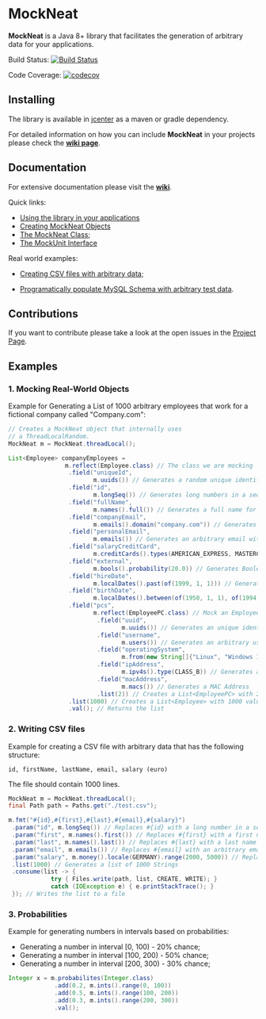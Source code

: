 # MockNeat 

**MockNeat** is a Java 8+ library that facilitates the generation of arbitrary data for your applications.

Build Status: [![Build Status](https://travis-ci.org/nomemory/mockneat.svg?branch=master)](https://travis-ci.org/nomemory/mockneat.svg?branch=master)

Code Coverage: [![codecov](https://codecov.io/gh/nomemory/mockneat/branch/master/graph/badge.svg)](https://codecov.io/gh/nomemory/mockneat)

## Installing

The library is available in [jcenter](https://bintray.com/nomemory/maven/mockneat) as a maven or gradle dependency.

For detailed information on how you can include **MockNeat** in your projects please check the **[wiki page](https://github.com/nomemory/mockneat/wiki/Installing)**.

## Documentation 

For extensive documentation please visit the **[wiki](https://github.com/nomemory/mockneat/wiki)**. 

Quick links: 

- [Using the library in your applications](https://github.com/nomemory/mockneat/wiki/Installing)
- [Creating MockNeat Objects](https://github.com/nomemory/mockneat/wiki/Creating--a-MockNeat-object)
- [The MockNeat Class](https://github.com/nomemory/mockneat/wiki/MockNeat);
- [The MockUnit Interface](https://github.com/nomemory/mockneat/wiki/MockUnits)

Real world examples:

- [Creating CSV files with arbitrary data](https://github.com/nomemory/mockneat/wiki/Creating-CSV-files-with-arbitrary-data);

- [Programatically populate MySQL Schema with arbitrary test data](https://github.com/nomemory/mockneat/wiki/Programatically-populate-MySQL-Schema-with-arbitrary-test-data).

## Contributions

If you want to contribute please take a look at the open issues in the [Project Page](https://github.com/nomemory/mockneat/projects/1).

## Examples

### 1. Mocking Real-World Objects

Example for Generating a List<Employee> of 1000 arbitrary employees that work for a fictional company called "Company.com":

```java
// Creates a MockNeat object that internally uses
// a ThreadLocalRandom.
MockNeat m = MockNeat.threadLocal();

List<Employee> companyEmployees =
                m.reflect(Employee.class) // The class we are mocking
                 .field("uniqueId",
                        m.uuids()) // Generates a random unique identifier
                 .field("id",
                        m.longSeq()) // Generates long numbers in a sequence
                 .field("fullName",
                        m.names().full()) // Generates a full name for the employer
                 .field("companyEmail",
                        m.emails().domain("company.com")) // Generates a company email with a given domain
                 .field("personalEmail",
                        m.emails()) // Generates an arbitrary email without domain constraints
                 .field("salaryCreditCard",
                        m.creditCards().types(AMERICAN_EXPRESS, MASTERCARD)) // Generate credit card numbers of 'types'
                 .field("external",
                        m.bools().probability(20.0)) // Generates Boolean values with 20% probability of obtaining True
                 .field("hireDate",
                        m.localDates().past(of(1999, 1, 1))) // Generatest a date in the past, but greater than 01.01.1987
                 .field("birthDate",
                        m.localDates().between(of(1950, 1, 1), of(1994, 1, 1))) // Generates a data in the given range
                 .field("pcs",
                        m.reflect(EmployeePC.class) // Mock an EmployeePC object
                         .field("uuid",
                                m.uuids()) // Generates an unique identifier
                         .field("username",
                                m.users()) // Generates an arbitrary username
                         .field("operatingSystem",
                                m.from(new String[]{"Linux", "Windows 10", "Windows 8"})) // Randomly selects an OS from the given List
                         .field("ipAddress",
                                m.ipv4s().type(CLASS_B)) // Generates a CLASS B IPv4 Address
                         .field("macAddress",
                                m.macs()) // Generates a MAC Address
                         .list(2)) // Creates a List<EmployeePC> with 2 values
                 .list(1000) // Creates a List<Employee> with 1000 values
                 .val(); // Returns the list
```

### 2. Writing CSV files

Example for creating a CSV file with arbitrary data that has the following structure:

`id, firstName, lastName, email, salary (euro)`

The file should contain 1000 lines.

```java
MockNeat m = MockNeat.threadLocal();
final Path path = Paths.get("./test.csv");

m.fmt("#{id},#{first},#{last},#{email},#{salary}")
 .param("id", m.longSeq()) // Replaces #{id} with a long number in a sequence
 .param("first", m.names().first()) // Replaces #{first} with a first name 
 .param("last", m.names().last()) // Replaces #{last} with a last name
 .param("email", m.emails()) // Replaces #{email} with an arbitrary email 
 .param("salary", m.money().locale(GERMANY).range(2000, 5000)) // Replace #{salary} with a sum of money (EUR) in the given range
 .list(1000) // Generates a list of 1000 Strings 
 .consume(list -> { 
            try { Files.write(path, list, CREATE, WRITE); }
            catch (IOException e) { e.printStackTrace(); }
 }); // Writes the list to a file
```

### 3. Probabilities

Example for generating numbers in intervals based on probabilities: 
- Generating a number in interval [0, 100) - 20% chance;
- Generating a number in interval [100, 200) - 50% chance;
- Generating a number in interval [200, 300) - 30% chance;

```java
Integer x = m.probabilites(Integer.class)
             .add(0.2, m.ints().range(0, 100))
             .add(0.5, m.ints().range(100, 200))
             .add(0.3, m.ints().range(200, 300))
             .val();
```

